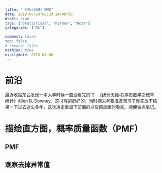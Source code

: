 ```yaml
---
title: "《统计思维》随笔"
date: 2018-08-20T08:20:14+08:00
draft: true
tags: ["Statistical", "Python", "Note"]
categories: ["ML"]

comment: false
toc: false
# reward: false
mathjax: true
expirydate: 2018-04-06
---
```


# 前沿
最近收拾东西发现一本大学时候一直没看完的书 -《统计思维∶程序员数学之概率统计》Allen B. Downey，这书写的挺好的，当时期末考要准备预习了就先放下结果一下过去这么多年，这次决定重温下前面的以及把后面的看完。顺便做点笔记。

# 描绘直方图，概率质量函数（PMF）

## PMF

## 观察去掉异常值